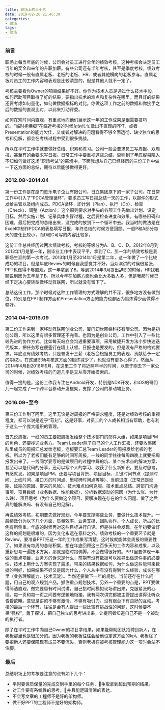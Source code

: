 ```yaml
---
title: 职场上的大小考
date: 2019-02-26 21:46:30
categories:
- 职场
tags: 
- 职场
---
```

### 前言
职场上每当年底的时候，公司会对员工进行全年的绩效考核，这种考核会决定员工当年的奖金和来年的升职加薪。有些公司还有半年考核，甚至是季度考核。绩效考核的时候一般有直属老板、老板的老板、HR、或者其他横向的老板参与。直属老板对员工的工作内容和表现是比较清楚的，但是其他人就不一定了。

考核主要看你Owner的项目结果好不好。你作为技术人员是通过什么技术手段，如何帮助项目取得了好的结果，要指出技术的难点和复杂性在哪里。而且好的结果还要考虑如何量化，如何做数据指标的对比，你做这项工作之前的数据和你接手之后的数据的直观比对，以此来打动评委。

如何在短时间内直观、有重点地向他们展示这一年的工作成果是很需要技巧的。“临时抱佛脚”在临近考核的时候匆匆忙忙做出不直观的PPT，或者Presentation的能力欠佳，又或者对解决的问题看得不够全面透彻、缺少独立的思考和见解，都会在考核过程中受到很多挑战。

所以在平时工作中就要做好总结、积累和练习。公司一般会要求员工写周报、双周报，甚至有的会要求写日报。日常工作中要重视这些总结，否则到了年底容易陷入不知如何做好这场“职场考试”的窘境中。下面我想从自己已经经历的三份工作中做一下这方面的总结，期待以后能够做得更好。

### 2012.08~2014.04
第一份工作是在厦门歌乐电子企业有限公司，日立集团旗下的一家子公司。在日常工作中引入了“PDCA管理循环”，要求员工写日报总结一天的工作，以邮件的形式发给主管以及组内成员。PDCA循环，即计划（Plan）、执行（Do）、检查（Check）、调整（Action）。这个原则要求对手头的各项工作先做出计划、设定目标，然后实施计划、记录具体步骤过程，之后要检查进度和效果，有哪些阻碍和困难，最后把完成的总结出来，没完成的放到下一个循环中去。我当时的做法是在Excel中制作PDCA的表格填写日报，年终总结的时候方便回顾。一般P和A部分每天的变化比较小，而D和C可写的内容比较多。

这份工作总共经历过两次绩效考核，考核的等级分为A、B、C、D。2012年8月到2013年1月是第一年，刚毕业工作中表现平平，拿到了C，那一年的绩效考核是我职场生涯的第一次考试。2013年1月至2014年1月是第二年，这一年做了一个比较成功的项目，但是年底Review的时候自我感觉并不好，当众演讲的时候很紧张，PPT也做得不够直观，这一年拿到了B。等到2014年3月提出辞职的时候，HR找我聊说到因为去年拿了B，所以今年在加薪方面也会比大多数人多，但是我那时候已经下定决心要转型做移动互联网，所以就没有留下了。

总结这份工作，那个时候对这种工作管理的方式理解的并不深，很多地方没有做到位，特别是在PPT制作方面和Presentation方面的能力也都因为锻炼得少而做得不够好。

### 2014.04~2016.09
第二份工作来到一家移动互联网创业公司，厦门幻世网络科技有限公司。因为是初创公司，所以这里有很多管理还不完善。也因为是创业公司，工作中引入了一些比较先进的协作方式。比如每天站立会沟通重要事项，采用敏捷开发方法小步快速迭代版本，把任务写在便签钉在墙上认领。日报也是要发的，但是没有严格的格式要求。年底没有绩效考核，只是普发十三薪（老板会根据员工的表现、贡献给予一定的期权）。在这里职场考核这方面的锻炼减少了，也就没有更多心得了。然而从2014年4月到2016年9月，在这里工作了将近两年半的时间，以至于刚去下一家公司的时候，对绩效考核的门道几乎是又从零开始摸索的。

值得一提的是，这份工作我专注在Android开发，特别是NDK开发，和iOS的哥们儿一起完成了一个跨平台移动开发框架，支撑了公司的移动端业务。

### 2016.09~至今
第三份工作到了阿里，这里无论是对周报的严格要求程度，还是对绩效考核的重视程度，都可以说是近乎“苛刻”。这是好事，对员工的个人成长相当有帮助，也有利于这么一个庞大组织的管理。

首先说周报，一线的员工要把周报发给整个技术部门的邮件大组，如果是项目PM的角色，还要抄送业务方。Team Leader除了自己的个人工作汇报，还要收集团队里成员的周报汇总发给老板，老板要汇总Team Leader的周报发给老板的老板。所以为了老板们能有足够的时间写周报，一线的同学往往每周四晚上就要把周报发出来了。一线同学要写的是做项目的过程中踩的坑、某个技术点的解决方案、甚至可以是代码的分享，还可以写个人的学习、收获了什么新知识。要及时思考，有感就发。如果是项目PM，还要写项目背景、项目目标、关键时间节点（提测时间、上线时间、接口方的时间点、里程碑时间点等等）、当前进度（正常还是延期、延期的原因、带来的风险）、技术难点如何克服、技术重点总结、跨部门沟通事项、项目数据（业务数据、性能数据）、分析数据波动的原因（为什么涨、为什么跌）、项目思考（为什么要做这个项目、要解决现在存在的什么问题、做了之后真的能解决吗、有没有自己的见解）。

再说绩效考核，初期要先做好规划，今年要支撑哪些业务、要做什么技术提升。一般绩效分为以下几个方面，质量效率、业务支撑、团队协作、个人成长，所占的比例有所侧重。年底的时候再对这些目标进行自评。但是往往会发现，在年初要做好这样的规划是很难的，因为变化永远在意料之外。绩效考核的一个重要环节就是Review，要准备PPT把这一年的工作成果写清楚。这时候就能体会周报的重要性了。如果没有每周的总结积累，想在年底回顾这三百多天的工作内容和成果，以及重新思考一遍技术方案，那就是临时抱佛脚，不会做得很好的。PPT里要体现一年做的重点项目，业务方的诉求是什么，前期有没有数据可以推导出做这件事的必要性，技术上用什么方案实现了需求，带来的结果数据如何，为什么做这些能带来数据的利好，如果结果不好又是因为什么，个人从中有没有得到什么经验，成长在哪里（业务理解能力、技术沉淀）。当然还要做下一年的规划，当前还存在什么问题，用自己的观点规划产品，抓住重点规划技术。另外一个重要的点是，PPT要做得简洁直观，做完要留有时间试讲，自己掐时间模拟现场讲出来，克服紧张的心理。每一页和每一页之间要有逻辑地衔接。我有两次讲完都被主管提出讲得让听众昏昏欲睡。意思是讲的不够有激情、不够有吸引力、没有跟台下有良好的互动。考核的最后一个环节，往往是会有人提出一些比较有挑战性的问题，这时候要不畏“强权”，勇于探讨，把自己独立的思考讲出来，让提问者知道自己不是一个被动的执行者。

除了在平时工作中向自己Owner的项目拿结果，如果能帮助团队招聘到新人，在老板那里也是很加分的。因为老板的老板往往会给他设定这方面的kpi。老板除了要招新人还要保障现有成员不要流失，否则老板在被考核管理能力这一项时会站不住脚。

### 最后
总结职场上的考核要注意的点有如下几个：
- 平时要保质保量的完成交到手里的每个任务，争取拿到超出预期的结果。
- 对工作要有系统性的思考，并且能逻辑清晰的表达。
- 不会写文章的工程师不是好的架构师。
- 做不好PPT的工程师不是好的架构师。


